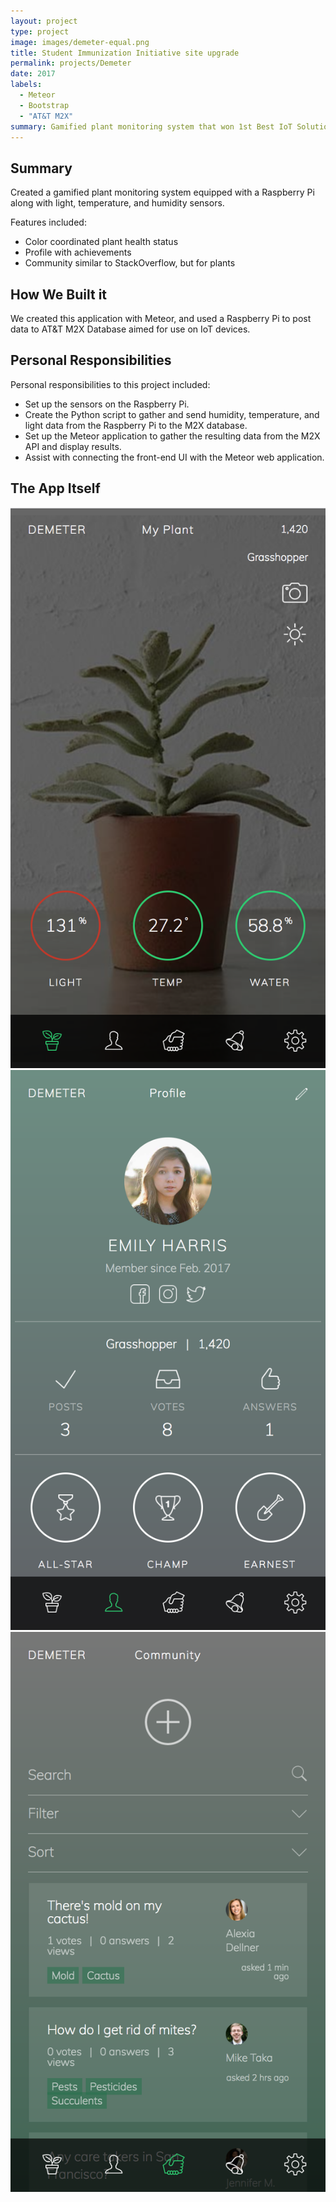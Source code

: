 ```yaml
---
layout: project
type: project
image: images/demeter-equal.png
title: Student Immunization Initiative site upgrade 
permalink: projects/Demeter
date: 2017
labels:
  - Meteor
  - Bootstrap
  - "AT&T M2X"
summary: Gamified plant monitoring system that won 1st Best IoT Solution at the 2017 AT&T Hackathon.
---
```


## Summary
Created a gamified plant monitoring system equipped with a Raspberry Pi along with light, temperature, and humidity sensors.

Features included:
* Color coordinated plant health status
* Profile with achievements
* Community similar to StackOverflow, but for plants 


## How We Built it
We created this application with Meteor, and used a Raspberry Pi to post data to AT&T M2X Database aimed for use on IoT devices.

## Personal Responsibilities
Personal responsibilities to this project included:
* Set up the sensors on the Raspberry Pi.
* Create the Python script to gather and send humidity, temperature, and light data from the Raspberry Pi to the M2X database.
* Set up the Meteor application to gather the resulting data from the M2X API and display results.
* Assist with connecting the front-end UI with the Meteor web application.

## The App Itself

<div class="ui medium images">
  <img src="../images/demeter-home.png">
  <img src="../images/demeter-profile.png">
  <img src="../images/demeter-community.png">
</div>





